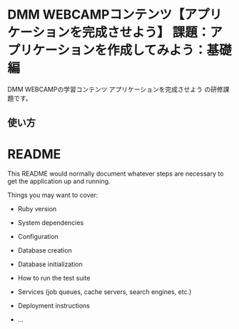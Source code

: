 # DMM WEBCAMPコンテンツ【アプリケーションを完成させよう】 課題：アプリケーションを作成してみよう：基礎編
DMM WEBCAMPの学習コンテンツ アプリケーションを完成させよう の研修課題です。
## 使い方


# README

This README would normally document whatever steps are necessary to get the
application up and running.

Things you may want to cover:

* Ruby version

* System dependencies

* Configuration

* Database creation

* Database initialization

* How to run the test suite

* Services (job queues, cache servers, search engines, etc.)

* Deployment instructions

* ...
